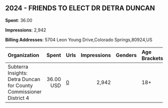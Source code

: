 ## 2024 - FRIENDS TO ELECT DR DETRA DUNCAN 
**Spent**: 36.00

**Impressions**: 2,942

**Billing Addresses**: 5704 Leon Young Drive,Colorado Springs,80924,US

|Organization|Spent|Urls|Impressions|Genders|Age Brackets|Country Codes|
|:---|---:|:---|---:|:---|:---|:---|
|Subterra Insights: Detra Duncan for County Commissioner District 4|36.00 USD|[0](https://www.snap.com/political-ads/asset/f976e31a95a22ac1f97e380b5d95049cb465599eb4469606cb5c278e35385f16?mediaType=mp4)|2,942||18+|united states|
